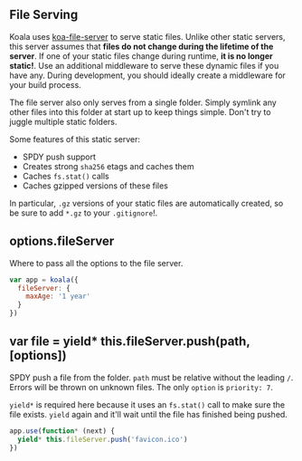 
## File Serving

Koala uses [koa-file-server](https://github.com/koajs/file-server) to serve static files.
Unlike other static servers, this server assumes that
__files do not change during the lifetime of the server__.
If one of your static files change during runtime,
__it is no longer static!__.
Use an additional middleware to serve these dynamic files if you have any.
During development, you should ideally create a middleware for your build process.

The file server also only serves from a single folder.
Simply symlink any other files into this folder at start up to keep things simple.
Don't try to juggle multiple static folders.

Some features of this static server:

- SPDY push support
- Creates strong `sha256` etags and caches them
- Caches `fs.stat()` calls
- Caches gzipped versions of these files

In particular, `.gz` versions of your static files are automatically created,
so be sure to add `*.gz` to your `.gitignore`!.

## options.fileServer

Where to pass all the options to the file server.

```js
var app = koala({
  fileServer: {
    maxAge: '1 year'
  }
})
```

## var file = yield* this.fileServer.push(path, [options])

SPDY push a file from the folder.
`path` must be relative without the leading `/`.
Errors will be thrown on unknown files.
The only `option` is `priority: 7`.

`yield*` is required here because it uses an `fs.stat()` call
to make sure the file exists.
`yield` again and it'll wait until the file has finished being pushed.

```js
app.use(function* (next) {
  yield* this.fileServer.push('favicon.ico')
})
```
